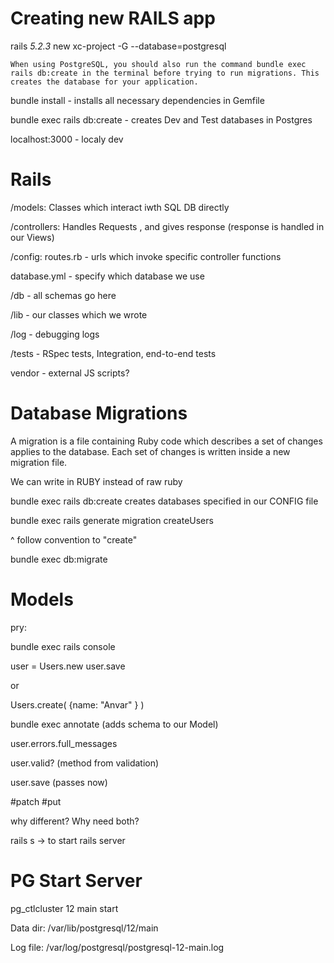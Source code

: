 # Creating new RAILS app

rails _5.2.3_ new xc-project -G --database=postgresql

    When using PostgreSQL, you should also run the command bundle exec rails db:create in the terminal before trying to run migrations. This creates the database for your application.

bundle install - installs all necessary dependencies in Gemfile

bundle exec rails db:create - creates Dev and Test databases in Postgres

localhost:3000 - localy dev 

# Rails 

/models: Classes which interact iwth SQL DB directly

/controllers: Handles Requests , and gives response (response is handled in our Views)

/config: routes.rb - urls which invoke specific controller functions

database.yml - specify which database we use

/db - all schemas go here

/lib - our classes which we wrote

/log - debugging logs

/tests - RSpec tests, Integration, end-to-end tests

vendor - external JS scripts?

# Database Migrations

A migration is a file containing Ruby code
which describes a set of changes applies to 
the database. Each set of changes is written
inside a new migration file.

We can write in RUBY instead of raw ruby

bundle exec rails db:create creates databases specified in our CONFIG file

bundle exec rails generate migration createUsers

^ follow convention to "create"

bundle exec db:migrate

# Models

pry:

bundle exec rails console

user = Users.new
user.save

or 

Users.create( {name: "Anvar" } )


bundle exec annotate (adds schema to our Model)

user.errors.full_messages

user.valid? (method from validation)

user.save (passes now)

#patch 
#put

why different? Why need both?

rails s -> to start rails server


# PG Start Server

pg_ctlcluster 12 main start

Data dir:  /var/lib/postgresql/12/main 

Log file:  /var/log/postgresql/postgresql-12-main.log        